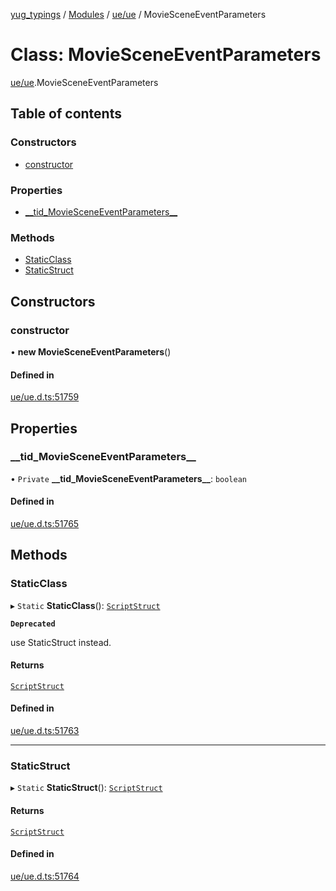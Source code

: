 [yug_typings](../README.md) / [Modules](../modules.md) / [ue/ue](../modules/ue_ue.md) / MovieSceneEventParameters

# Class: MovieSceneEventParameters

[ue/ue](../modules/ue_ue.md).MovieSceneEventParameters

## Table of contents

### Constructors

- [constructor](ue_ue.MovieSceneEventParameters.md#constructor)

### Properties

- [\_\_tid\_MovieSceneEventParameters\_\_](ue_ue.MovieSceneEventParameters.md#__tid_moviesceneeventparameters__)

### Methods

- [StaticClass](ue_ue.MovieSceneEventParameters.md#staticclass)
- [StaticStruct](ue_ue.MovieSceneEventParameters.md#staticstruct)

## Constructors

### constructor

• **new MovieSceneEventParameters**()

#### Defined in

[ue/ue.d.ts:51759](https://github.com/YugMetaverse/yug_typings/blob/25cad34/ue/ue.d.ts#L51759)

## Properties

### \_\_tid\_MovieSceneEventParameters\_\_

• `Private` **\_\_tid\_MovieSceneEventParameters\_\_**: `boolean`

#### Defined in

[ue/ue.d.ts:51765](https://github.com/YugMetaverse/yug_typings/blob/25cad34/ue/ue.d.ts#L51765)

## Methods

### StaticClass

▸ `Static` **StaticClass**(): [`ScriptStruct`](ue_ue.ScriptStruct.md)

**`Deprecated`**

use StaticStruct instead.

#### Returns

[`ScriptStruct`](ue_ue.ScriptStruct.md)

#### Defined in

[ue/ue.d.ts:51763](https://github.com/YugMetaverse/yug_typings/blob/25cad34/ue/ue.d.ts#L51763)

___

### StaticStruct

▸ `Static` **StaticStruct**(): [`ScriptStruct`](ue_ue.ScriptStruct.md)

#### Returns

[`ScriptStruct`](ue_ue.ScriptStruct.md)

#### Defined in

[ue/ue.d.ts:51764](https://github.com/YugMetaverse/yug_typings/blob/25cad34/ue/ue.d.ts#L51764)
